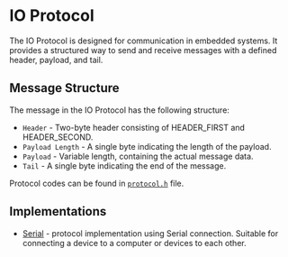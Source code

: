 # IO Protocol

The IO Protocol is designed for communication in embedded systems. It provides a structured way to send and receive messages with a defined header, payload, and tail.

## Message Structure

The message in the IO Protocol has the following structure:

- `Header` - Two-byte header consisting of HEADER_FIRST and HEADER_SECOND.
- `Payload Length` - A single byte indicating the length of the payload.
- `Payload` - Variable length, containing the actual message data.
- `Tail` - A single byte indicating the end of the message.

Protocol codes can be found in [`protocol.h`](./protocol.h) file.

## Implementations

- [Serial](./serial) - protocol implementation using Serial connection. Suitable for connecting a device to a computer or devices to each other.
